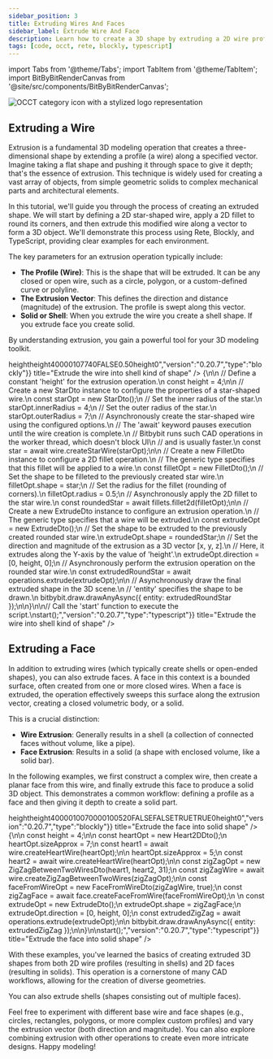 ```yaml
---
sidebar_position: 3
title: Extruding Wires And Faces
sidebar_label: Extrude Wire And Face
description: Learn how to create a 3D shape by extruding a 2D wire profile or face.
tags: [code, occt, rete, blockly, typescript]
---
```


import Tabs from '@theme/Tabs';
import TabItem from '@theme/TabItem';
import BitByBitRenderCanvas from '@site/src/components/BitByBitRenderCanvas';

<img 
  class="category-icon-small" 
  src="https://s.bitbybit.dev/assets/icons/white/occt-icon.svg" 
  alt="OCCT category icon with a stylized logo representation" 
  title="OCCT category icon" />

## Extruding a Wire

Extrusion is a fundamental 3D modeling operation that creates a three-dimensional shape by extending a profile (a wire) along a specified vector. Imagine taking a flat shape and pushing it through space to give it depth; that's the essence of extrusion. This technique is widely used for creating a vast array of objects, from simple geometric solids to complex mechanical parts and architectural elements.

In this tutorial, we'll guide you through the process of creating an extruded shape. We will start by defining a 2D star-shaped wire, apply a 2D fillet to round its corners, and then extrude this modified wire along a vector to form a 3D object. We'll demonstrate this process using Rete, Blockly, and TypeScript, providing clear examples for each environment.

The key parameters for an extrusion operation typically include:

*   **The Profile (Wire)**: This is the shape that will be extruded. It can be any closed or open wire, such as a circle, polygon, or a custom-defined curve or polyline.
*   **The Extrusion Vector**: This defines the direction and distance (magnitude) of the extrusion. The profile is swept along this vector.
*   **Solid or Shell**: When you extrude the wire you create a shell shape. If you extrude face you create solid.

By understanding extrusion, you gain a powerful tool for your 3D modeling toolkit.


<Tabs>
<TabItem value="rete" label="Rete">
    <BitByBitRenderCanvas
    requireManualStart={true}
    script={{"script":"{\"id\":\"rete-v2-json\",\"nodes\":{\"7c920baffd91d425\":{\"id\":\"7c920baffd91d425\",\"name\":\"bitbybit.occt.shapes.wire.createStarWire\",\"customName\":\"star wire\",\"async\":true,\"drawable\":true,\"data\":{\"genericNodeData\":{\"hide\":true,\"oneOnOne\":false,\"flatten\":0,\"forceExecution\":false},\"center\":[0,0,0],\"direction\":[0,1,0],\"numRays\":7,\"outerRadius\":7,\"innerRadius\":4,\"offsetOuterEdges\":0,\"half\":false},\"inputs\":{},\"position\":[110.734375,360.171875]},\"a3ad01ccca577e86\":{\"id\":\"a3ad01ccca577e86\",\"name\":\"bitbybit.occt.operations.extrude\",\"customName\":\"extrude\",\"async\":true,\"drawable\":true,\"data\":{\"genericNodeData\":{\"hide\":false,\"oneOnOne\":false,\"flatten\":0,\"forceExecution\":false},\"direction\":[0,1,0]},\"inputs\":{\"shape\":{\"connections\":[{\"node\":\"27e9c145d5e43cd0\",\"output\":\"result\",\"data\":{}}]},\"direction\":{\"connections\":[{\"node\":\"58f71d7c11226693\",\"output\":\"result\",\"data\":{}}]}},\"position\":[1070.1244775692053,638.622822251194]},\"27e9c145d5e43cd0\":{\"id\":\"27e9c145d5e43cd0\",\"name\":\"bitbybit.occt.fillets.fillet2d\",\"customName\":\"fillet 2d\",\"async\":true,\"drawable\":true,\"data\":{\"genericNodeData\":{\"hide\":true,\"oneOnOne\":false,\"flatten\":0,\"forceExecution\":false},\"radius\":0.5},\"inputs\":{\"shape\":{\"connections\":[{\"node\":\"7c920baffd91d425\",\"output\":\"result\",\"data\":{}}]}},\"position\":[490.85570951639164,357.61402718044616]},\"58f71d7c11226693\":{\"id\":\"58f71d7c11226693\",\"name\":\"bitbybit.vector.vectorXYZ\",\"customName\":\"vector xyz\",\"async\":false,\"drawable\":true,\"data\":{\"genericNodeData\":{\"hide\":true,\"oneOnOne\":false,\"flatten\":0,\"forceExecution\":false},\"x\":0,\"y\":3,\"z\":0},\"inputs\":{\"y\":{\"connections\":[{\"node\":\"16fef8b5633bf2fa\",\"output\":\"result\",\"data\":{}}]}},\"position\":[491.9697917949816,908.010548409781]},\"16fef8b5633bf2fa\":{\"id\":\"16fef8b5633bf2fa\",\"name\":\"bitbybit.math.numberSlider\",\"customName\":\"number slider\",\"data\":{\"options\":{\"min\":1,\"max\":6,\"step\":0.1,\"width\":350,\"updateOnDrag\":false},\"number\":2.8},\"inputs\":{},\"position\":[-418.6465475549992,986.9008502987708]}}}","version":"0.20.7","type":"rete"}}
    title="Extrude the wire into shell kind of shape"
    />
</TabItem>
<TabItem value="blockly" label="Blockly">
  <BitByBitRenderCanvas
    requireManualStart={true}
    script={{"script":"<xml xmlns=\"https://developers.google.com/blockly/xml\"><variables><variable id=\"O=}%oo4UY.:NKu%Q}yay\">height</variable></variables><block type=\"variables_set\" id=\"n=)tV#J1]nAGE6_mwd02\" x=\"-164\" y=\"-108\"><field name=\"VAR\" id=\"O=}%oo4UY.:NKu%Q}yay\">height</field><value name=\"VALUE\"><block type=\"math_number\" id=\".CUeZB`hR{eSYKDoWUxx\"><field name=\"NUM\">4</field></block></value><next><block type=\"bitbybit.draw.drawAnyAsyncNoReturn\" id=\"BWkO[mpA[k%*`WcS0D-I\"><value name=\"Entity\"><block type=\"bitbybit.occt.operations.extrude\" id=\"j`T:J*vKYFU35K/G:T`P\"><value name=\"Shape\"><block type=\"bitbybit.occt.fillets.fillet2d\" id=\"3*A4(63w-4nh8:L*Qu+^\"><value name=\"Shape\"><block type=\"bitbybit.occt.shapes.wire.createStarWire\" id=\"wd8Oy:_[On{gYJ0pulHD\"><value name=\"Center\"><block type=\"bitbybit.point.pointXYZ\" id=\"wvW[0UbV#2,N0{g1W:k5\"><value name=\"X\"><block type=\"math_number\" id=\"|v{~5Apf,$iw[!8M+j,p\"><field name=\"NUM\">0</field></block></value><value name=\"Y\"><block type=\"math_number\" id=\"yi@*Gy-RJk*6$GKy~QH%\"><field name=\"NUM\">0</field></block></value><value name=\"Z\"><block type=\"math_number\" id=\"+x@^zj9z{O.0DYNjt.vz\"><field name=\"NUM\">0</field></block></value></block></value><value name=\"Direction\"><block type=\"bitbybit.vector.vectorXYZ\" id=\"sXr=wr?W:$2gb8zwv372\"><value name=\"X\"><block type=\"math_number\" id=\"$b$^Ef6gW2ji?N`9@k7!\"><field name=\"NUM\">0</field></block></value><value name=\"Y\"><block type=\"math_number\" id=\"2@MY+T9|kJdqQU@#kuQS\"><field name=\"NUM\">1</field></block></value><value name=\"Z\"><block type=\"math_number\" id=\"E[D~xhub@Q]U2OxoK9-n\"><field name=\"NUM\">0</field></block></value></block></value><value name=\"NumRays\"><block type=\"math_number\" id=\"HoCQLqA(VF0!Yo-6hn=S\"><field name=\"NUM\">7</field></block></value><value name=\"OuterRadius\"><block type=\"math_number\" id=\"[Ah]O653Sf!J0r@Oy$h9\"><field name=\"NUM\">7</field></block></value><value name=\"InnerRadius\"><block type=\"math_number\" id=\"$Te~M.)q`X%oKnoexS|1\"><field name=\"NUM\">4</field></block></value><value name=\"OffsetOuterEdges\"><block type=\"math_number\" id=\"Hsgkv0GFXQnSCmeCDuS]\"><field name=\"NUM\">0</field></block></value><value name=\"Half\"><block type=\"logic_boolean\" id=\"/W#wmKV~q*bmYN+8BU+X\"><field name=\"BOOL\">FALSE</field></block></value></block></value><value name=\"Radius\"><block type=\"math_number\" id=\"XlA[-vjKq#m5D8rJZR~o\"><field name=\"NUM\">0.5</field></block></value></block></value><value name=\"Direction\"><block type=\"bitbybit.vector.vectorXYZ\" id=\"CV2g23bS~Fz0=!)#@5/A\"><value name=\"X\"><block type=\"math_number\" id=\"`J?3jCiN{?!q%+cXe~2H\"><field name=\"NUM\">0</field></block></value><value name=\"Y\"><block type=\"variables_get\" id=\":t=8xX70DSc9h);qH4z7\"><field name=\"VAR\" id=\"O=}%oo4UY.:NKu%Q}yay\">height</field></block></value><value name=\"Z\"><block type=\"math_number\" id=\"$1`NZ5C%_29C(2o]9z#r\"><field name=\"NUM\">0</field></block></value></block></value></block></value></block></next></block></xml>","version":"0.20.7","type":"blockly"}}
    title="Extrude the wire into shell kind of shape"
    />
</TabItem>
<TabItem value="typescript" label="TypeScript">
<BitByBitRenderCanvas
    requireManualStart={true}
    script={{"script":"// Import the 'wire' module for creating wire shapes from the OCCT (OpenCASCADE Technology) library.\nconst { wire } = bitbybit.occt.shapes;\n// Import 'fillets' and 'operations' modules for performing filleting and extrusion operations on OCCT shapes.\nconst { fillets, operations } = bitbybit.occt;\n// Import Data Transfer Objects (DTOs) for configuring star creation, filleting, and extrusion.\n// DTOs are used to pass parameters to the respective functions.\nconst { StarDto, FilletDto, ExtrudeDto } = Bit.Inputs.OCCT;\n// Define a type alias for a pointer to a TopoDS_Wire, which is an OCCT data structure representing a wire.\ntype TopoDSWirePointer = Bit.Inputs.OCCT.TopoDSWirePointer;\n\n// Define an asynchronous function named 'start' which will contain the main logic for creating and drawing the shape.\n// The 'async' keyword allows the use of 'await' for operations that might take time, like geometry creation.\nconst start = async () => {\n\n    // Define a constant 'height' for the extrusion operation.\n    const height = 4;\n\n    // Create a new StarDto instance to configure the properties of a star-shaped wire.\n    const starOpt = new StarDto();\n    // Set the inner radius of the star.\n    starOpt.innerRadius = 4;\n    // Set the outer radius of the star.\n    starOpt.outerRadius = 7;\n    // Asynchronously create the star-shaped wire using the configured options.\n    // The 'await' keyword pauses execution until the wire creation is complete.\n    // Bitbybit runs such CAD operations in the worker thread, which doesn't block UI\n    // and is usually faster.\n    const star = await wire.createStarWire(starOpt);\n\n    // Create a new FilletDto instance to configure a 2D fillet operation.\n    // The generic type <TopoDSWirePointer> specifies that this fillet will be applied to a wire.\n    const filletOpt = new FilletDto<TopoDSWirePointer>();\n    // Set the shape to be filleted to the previously created star wire.\n    filletOpt.shape = star;\n    // Set the radius for the fillet (rounding of corners).\n    filletOpt.radius = 0.5;\n    // Asynchronously apply the 2D fillet to the star wire.\n    const roundedStar = await fillets.fillet2d(filletOpt);\n\n    // Create a new ExtrudeDto instance to configure an extrusion operation.\n    // The generic type <TopoDSWirePointer> specifies that a wire will be extruded.\n    const extrudeOpt = new ExtrudeDto<TopoDSWirePointer>();\n    // Set the shape to be extruded to the previously created rounded star wire.\n    extrudeOpt.shape = roundedStar;\n    // Set the direction and magnitude of the extrusion as a 3D vector [x, y, z].\n    // Here, it extrudes along the Y-axis by the value of 'height'.\n    extrudeOpt.direction = [0, height, 0];\n    // Asynchronously perform the extrusion operation on the rounded star wire.\n    const extrudedRoundStar = await operations.extrude(extrudeOpt);\n\n    // Asynchronously draw the final extruded shape in the 3D scene.\n    // 'entity' specifies the shape to be drawn.\n    bitbybit.draw.drawAnyAsync({ entity: extrudedRoundStar });\n\n}\n\n// Call the 'start' function to execute the script.\nstart();","version":"0.20.7","type":"typescript"}}
    title="Extrude the wire into shell kind of shape"
    />
</TabItem>
</Tabs>

## Extruding a Face

In addition to extruding wires (which typically create shells or open-ended shapes), you can also extrude faces. A face in this context is a bounded surface, often created from one or more closed wires. When a face is extruded, the operation effectively sweeps this surface along the extrusion vector, creating a closed volumetric body, or a solid.

This is a crucial distinction:
*   **Wire Extrusion**: Generally results in a shell (a collection of connected faces without volume, like a pipe).
*   **Face Extrusion**: Results in a solid (a shape with enclosed volume, like a solid bar).

In the following examples, we first construct a complex wire, then create a planar face from this wire, and finally extrude this face to produce a solid 3D object. This demonstrates a common workflow: defining a profile as a face and then giving it depth to create a solid part.

<Tabs>
<TabItem value="rete" label="Rete">
    <BitByBitRenderCanvas
    requireManualStart={true}
    script={{"script":"{\"id\":\"rete-v2-json\",\"nodes\":{\"a3ad01ccca577e86\":{\"id\":\"a3ad01ccca577e86\",\"name\":\"bitbybit.occt.operations.extrude\",\"customName\":\"extrude\",\"async\":true,\"drawable\":true,\"data\":{\"genericNodeData\":{\"hide\":false,\"oneOnOne\":false,\"flatten\":0,\"forceExecution\":false},\"direction\":[0,1,0]},\"inputs\":{\"direction\":{\"connections\":[{\"node\":\"58f71d7c11226693\",\"output\":\"result\",\"data\":{}}]},\"shape\":{\"connections\":[{\"node\":\"83b8300f86a7d1c6\",\"output\":\"result\",\"data\":{}}]}},\"position\":[885.5203527172653,551.3241854977023]},\"58f71d7c11226693\":{\"id\":\"58f71d7c11226693\",\"name\":\"bitbybit.vector.vectorXYZ\",\"customName\":\"vector xyz\",\"async\":false,\"drawable\":true,\"data\":{\"genericNodeData\":{\"hide\":true,\"oneOnOne\":false,\"flatten\":0,\"forceExecution\":false},\"x\":0,\"y\":3,\"z\":0},\"inputs\":{\"y\":{\"connections\":[{\"node\":\"16fef8b5633bf2fa\",\"output\":\"result\",\"data\":{}}]}},\"position\":[380.20906256341385,785.7649077285179]},\"16fef8b5633bf2fa\":{\"id\":\"16fef8b5633bf2fa\",\"name\":\"bitbybit.math.numberSlider\",\"customName\":\"number slider\",\"data\":{\"options\":{\"min\":1,\"max\":6,\"step\":0.1,\"width\":350,\"updateOnDrag\":false},\"number\":1.5},\"inputs\":{},\"position\":[-663.9156894269311,863.0508723168588]},\"3bb14d673fa0d00b\":{\"id\":\"3bb14d673fa0d00b\",\"name\":\"bitbybit.occt.shapes.wire.createHeartWire\",\"customName\":\"heart wire\",\"async\":true,\"drawable\":true,\"data\":{\"genericNodeData\":{\"hide\":true,\"oneOnOne\":false,\"flatten\":0,\"forceExecution\":false},\"center\":[0,0,0],\"direction\":[0,1,0],\"rotation\":0,\"sizeApprox\":5},\"inputs\":{},\"position\":[-532.6021201120332,340.9870613060303]},\"9b4a825147ce5bc0\":{\"id\":\"9b4a825147ce5bc0\",\"name\":\"bitbybit.occt.shapes.wire.createZigZagBetweenTwoWires\",\"customName\":\"zig zag between two wires\",\"async\":true,\"drawable\":true,\"data\":{\"genericNodeData\":{\"hide\":false,\"oneOnOne\":false,\"flatten\":0,\"forceExecution\":false},\"nrZigZags\":31,\"inverse\":true,\"divideByEqualDistance\":true,\"zigZagsPerEdge\":true},\"inputs\":{\"wire2\":{\"connections\":[{\"node\":\"3bb14d673fa0d00b\",\"output\":\"result\",\"data\":{}}]},\"wire1\":{\"connections\":[{\"node\":\"3102582b6246e51c\",\"output\":\"result\",\"data\":{}}]}},\"position\":[-84.63233896640459,106.29897050725572]},\"3102582b6246e51c\":{\"id\":\"3102582b6246e51c\",\"name\":\"bitbybit.occt.shapes.wire.createHeartWire\",\"customName\":\"heart wire\",\"async\":true,\"drawable\":true,\"data\":{\"genericNodeData\":{\"hide\":true,\"oneOnOne\":false,\"flatten\":0,\"forceExecution\":false},\"center\":[0,0,0],\"direction\":[0,1,0],\"rotation\":0,\"sizeApprox\":7},\"inputs\":{},\"position\":[-513.0810817981617,-69.32154536997916]},\"83b8300f86a7d1c6\":{\"id\":\"83b8300f86a7d1c6\",\"name\":\"bitbybit.occt.shapes.face.createFaceFromWire\",\"customName\":\"face from wire\",\"async\":true,\"drawable\":true,\"data\":{\"genericNodeData\":{\"hide\":false,\"oneOnOne\":false,\"flatten\":0,\"forceExecution\":false},\"planar\":true},\"inputs\":{\"shape\":{\"connections\":[{\"node\":\"9b4a825147ce5bc0\",\"output\":\"result\",\"data\":{}}]}},\"position\":[358.5062775790989,214.32449710401428]}}}","version":"0.20.7","type":"rete"}}
    title="Extrude the face into solid shape"
    />
</TabItem>
<TabItem value="blockly" label="Blockly">
  <BitByBitRenderCanvas
    requireManualStart={true}
    script={{"script":"<xml xmlns=\"https://developers.google.com/blockly/xml\"><variables><variable id=\"O=}%oo4UY.:NKu%Q}yay\">height</variable></variables><block type=\"variables_set\" id=\"n=)tV#J1]nAGE6_mwd02\" x=\"-164\" y=\"-108\"><field name=\"VAR\" id=\"O=}%oo4UY.:NKu%Q}yay\">height</field><value name=\"VALUE\"><block type=\"math_number\" id=\".CUeZB`hR{eSYKDoWUxx\"><field name=\"NUM\">4</field></block></value><next><block type=\"bitbybit.draw.drawAnyAsyncNoReturn\" id=\"BWkO[mpA[k%*`WcS0D-I\"><value name=\"Entity\"><block type=\"bitbybit.occt.operations.extrude\" id=\"j`T:J*vKYFU35K/G:T`P\"><value name=\"Shape\"><block type=\"bitbybit.occt.shapes.face.createFaceFromWire\" id=\"~MqUvomSaT`;dcG=mp3n\"><value name=\"Shape\"><block type=\"bitbybit.occt.shapes.wire.createZigZagBetweenTwoWires\" id=\"((#sB5eK#*)fre?XCiS1\"><value name=\"Wire1\"><block type=\"bitbybit.occt.shapes.wire.createHeartWire\" id=\"M}Hzz3-@qs281ixM:b4;\"><value name=\"Center\"><block type=\"bitbybit.point.pointXYZ\" id=\"E*dbwa4#ejJ61/z}o*@r\"><value name=\"X\"><block type=\"math_number\" id=\"bAA/C20lsaTd6+5$0q{A\"><field name=\"NUM\">0</field></block></value><value name=\"Y\"><block type=\"math_number\" id=\"p+BfDHp/D}mx-Aq236f*\"><field name=\"NUM\">0</field></block></value><value name=\"Z\"><block type=\"math_number\" id=\"2FWw:%Kbx:)+OPD].D^Y\"><field name=\"NUM\">0</field></block></value></block></value><value name=\"Direction\"><block type=\"bitbybit.vector.vectorXYZ\" id=\"WJG-l3{rJGr+DC!=~q.v\"><value name=\"X\"><block type=\"math_number\" id=\")R;Fyg^zN|5aBLa)eyyD\"><field name=\"NUM\">0</field></block></value><value name=\"Y\"><block type=\"math_number\" id=\"a;Z3AM2RyYV6O;4/pbJ7\"><field name=\"NUM\">1</field></block></value><value name=\"Z\"><block type=\"math_number\" id=\"$C{Y-qBvs48ID0~#88.x\"><field name=\"NUM\">0</field></block></value></block></value><value name=\"Rotation\"><block type=\"math_number\" id=\"U^S-(c_B~U{]C6ms*/M:\"><field name=\"NUM\">0</field></block></value><value name=\"SizeApprox\"><block type=\"math_number\" id=\"GU$:nsWK9+XoD#lx)0?:\"><field name=\"NUM\">7</field></block></value></block></value><value name=\"Wire2\"><block type=\"bitbybit.occt.shapes.wire.createHeartWire\" id=\"FfszF?290p*]@W8S`.g]\"><value name=\"Center\"><block type=\"bitbybit.point.pointXYZ\" id=\"X~BydmfQ~z3f`O%jEq/.\"><value name=\"X\"><block type=\"math_number\" id=\"f4v6!jgMTnI`:5Masf(|\"><field name=\"NUM\">0</field></block></value><value name=\"Y\"><block type=\"math_number\" id=\"Y-mc@bXZN/+vA?@7X`]D\"><field name=\"NUM\">0</field></block></value><value name=\"Z\"><block type=\"math_number\" id=\"5u$fAZG63sB7+lpuMQ`=\"><field name=\"NUM\">0</field></block></value></block></value><value name=\"Direction\"><block type=\"bitbybit.vector.vectorXYZ\" id=\"YVTz(J2X2XPrVY^ZPjtO\"><value name=\"X\"><block type=\"math_number\" id=\"c(1AVaX71hEjenj1EhBh\"><field name=\"NUM\">0</field></block></value><value name=\"Y\"><block type=\"math_number\" id=\"%9Ki22wb+::TD^G:blhw\"><field name=\"NUM\">1</field></block></value><value name=\"Z\"><block type=\"math_number\" id=\"pL$cd8Of#BkaIsir;U?O\"><field name=\"NUM\">0</field></block></value></block></value><value name=\"Rotation\"><block type=\"math_number\" id=\"96-ksFf_Qae!X4g@L}r5\"><field name=\"NUM\">0</field></block></value><value name=\"SizeApprox\"><block type=\"math_number\" id=\"G~`i7E`P[SXknyij3k|f\"><field name=\"NUM\">5</field></block></value></block></value><value name=\"NrZigZags\"><block type=\"math_number\" id=\"a(yMcvEU8CgDsvOsWCy6\"><field name=\"NUM\">20</field></block></value><value name=\"Inverse\"><block type=\"logic_boolean\" id=\"%e|;H1?[(7LDZJP8}N`3\"><field name=\"BOOL\">FALSE</field></block></value><value name=\"DivideByEqualDistance\"><block type=\"logic_boolean\" id=\"qK|3eLsdfKa/O#y!x:$%\"><field name=\"BOOL\">FALSE</field></block></value><value name=\"ZigZagsPerEdge\"><block type=\"logic_boolean\" id=\"?yarMdN[~(#$KvtAw,i#\"><field name=\"BOOL\">TRUE</field></block></value></block></value><value name=\"Planar\"><block type=\"logic_boolean\" id=\"uMD;Ily=*r]w$qG`OO+-\"><field name=\"BOOL\">TRUE</field></block></value></block></value><value name=\"Direction\"><block type=\"bitbybit.vector.vectorXYZ\" id=\"CV2g23bS~Fz0=!)#@5/A\"><value name=\"X\"><block type=\"math_number\" id=\"`J?3jCiN{?!q%+cXe~2H\"><field name=\"NUM\">0</field></block></value><value name=\"Y\"><block type=\"variables_get\" id=\":t=8xX70DSc9h);qH4z7\"><field name=\"VAR\" id=\"O=}%oo4UY.:NKu%Q}yay\">height</field></block></value><value name=\"Z\"><block type=\"math_number\" id=\"$1`NZ5C%_29C(2o]9z#r\"><field name=\"NUM\">0</field></block></value></block></value></block></value></block></next></block></xml>","version":"0.20.7","type":"blockly"}}
    title="Extrude the face into solid shape"
    />
</TabItem>
<TabItem value="typescript" label="TypeScript">
<BitByBitRenderCanvas
    requireManualStart={true}
    script={{"script":"const { wire, face } = bitbybit.occt.shapes;\nconst { fillets, operations } = bitbybit.occt;\nconst { FilletDto, ExtrudeDto, Heart2DDto, ZigZagBetweenTwoWiresDto, FaceFromWireDto } = Bit.Inputs.OCCT;\ntype TopoDSWirePointer = Bit.Inputs.OCCT.TopoDSWirePointer;\ntype TopoDSFacePointer = Bit.Inputs.OCCT.TopoDSFacePointer;\nconst start = async () => {\n\n    const height = 4;\n\n    const heartOpt = new Heart2DDto();\n    heartOpt.sizeApprox = 7;\n    const heart1 = await wire.createHeartWire(heartOpt);\n\n    heartOpt.sizeApprox = 5;\n    const heart2 = await wire.createHeartWire(heartOpt);\n\n    const zigZagOpt = new ZigZagBetweenTwoWiresDto(heart1, heart2, 31);\n    const zigZagWire = await wire.createZigZagBetweenTwoWires(zigZagOpt);\n\n    const faceFromWireOpt = new FaceFromWireDto<TopoDSWirePointer>(zigZagWire, true);\n    const zigZagFace = await face.createFaceFromWire(faceFromWireOpt);\n   \n    const extrudeOpt = new ExtrudeDto<TopoDSFacePointer>();\n    extrudeOpt.shape = zigZagFace;\n    extrudeOpt.direction = [0, height, 0];\n    const extrudedZigZag = await operations.extrude(extrudeOpt);\n\n    bitbybit.draw.drawAnyAsync({ entity: extrudedZigZag });\n\n}\n\nstart();","version":"0.20.7","type":"typescript"}}
    title="Extrude the face into solid shape"
    />
</TabItem>
</Tabs>

With these examples, you've learned the basics of creating extruded 3D shapes from both 2D wire profiles (resulting in shells) and 2D faces (resulting in solids). This operation is a cornerstone of many CAD workflows, allowing for the creation of diverse geometries.

You can also extrude shells (shapes consisting out of multiple faces).

Feel free to experiment with different base wire and face shapes (e.g., circles, rectangles, polygons, or more complex custom profiles) and vary the extrusion vector (both direction and magnitude). You can also explore combining extrusion with other operations to create even more intricate designs. Happy modeling!